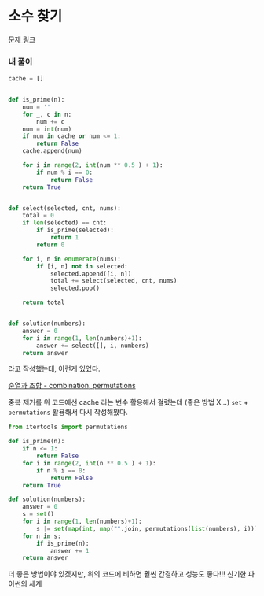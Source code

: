 # 소수 찾기

[문제 링크](https://programmers.co.kr/learn/courses/30/lessons/42839)

### 내 풀이

```python
cache = []


def is_prime(n):
    num = ''
    for _, c in n:
        num += c
    num = int(num)
    if num in cache or num <= 1:
        return False
    cache.append(num)

    for i in range(2, int(num ** 0.5 ) + 1):
        if num % i == 0:
            return False
    return True


def select(selected, cnt, nums):
    total = 0
    if len(selected) == cnt:
        if is_prime(selected):
            return 1
        return 0

    for i, n in enumerate(nums):
        if [i, n] not in selected:
            selected.append([i, n])
            total += select(selected, cnt, nums)
            selected.pop()

    return total


def solution(numbers):
    answer = 0
    for i in range(1, len(numbers)+1):
        answer += select([], i, numbers)
    return answer
```

라고 작성했는데, 이런게 있었다.

[순열과 조합 - combination, permutations](https://programmers.co.kr/learn/courses/4008/lessons/12836)

중복 제거를 위 코드에선 cache 라는 변수 활용해서 걸렀는데 (좋은 방법 X…) `set` + `permutations` 활용해서 다시 작성해봤다.

```python
from itertools import permutations

def is_prime(n):
    if n <= 1:
        return False
    for i in range(2, int(n ** 0.5 ) + 1):
        if n % i == 0:
            return False
    return True

def solution(numbers):
    answer = 0
    s = set()
    for i in range(1, len(numbers)+1):
        s |= set(map(int, map("".join, permutations(list(numbers), i))))
    for n in s:
        if is_prime(n):
            answer += 1
    return answer
```

더 좋은 방법이야 있겠지만, 위의 코드에 비하면 훨씬 간결하고 성능도 좋다!!! 신기한 파이썬의 세계